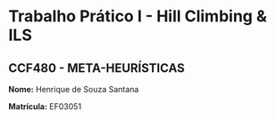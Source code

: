 # Trabalho Prático I - Hill Climbing & ILS
## CCF480 - META-HEURÍSTICAS

**Nome:** Henrique de Souza Santana

**Matrícula:** EF03051
